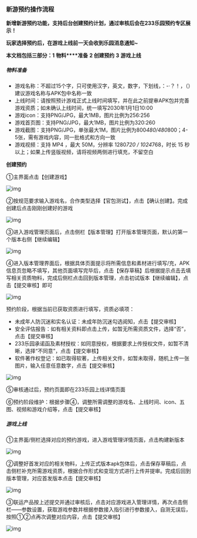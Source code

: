 ###                                                                            **新游预约操作流程**

**新增新游预约功能，支持后台创建预约计划，通过审核后会在233乐园预约专区展示！**

**玩家选择预约后，在游戏上线前一天会收到乐园消息通知~**

**本文档包括三部分：1** **物料****准备**    **2 创建预约**   **3** **游戏上线**

##### 物料**准备**

- 游戏名称：不超过15个字，只可使用汉字，英文，数字，下划线，：-·？！，（）建议游戏名称与APK包中名称一致
- 上线时间：请按照预计游戏正式上线时间填写，并在此之前提审APK包并完善游戏资质；如未确认上线时间，统一填写2030年1月1日10:00
- 游戏icon：支持PNG/JPG，最大1MB，图片比例为256:256
- 游戏首页图：支持PNG/JPG，最大1MB，图片比例为320:260
- 游戏截图：支持PNG/JPG，单张最大1M，图片比例为800*480/480*800；4-5张，需有游戏内容，同一批格式和方向一致
- 游戏视频：支持 MP4 ，最大 50M，分辨率 1280*720 / 1024*768，时长 15 秒以上；如果上传竖版视频，请将视频两侧进行填充，不留空白

**创建预约**

①主界面点击【创建游戏】

![img](https://arkimg.ark.online/(null)-20240520170532767.png)

②按规范要求输入游戏名，合作类型选择【官包测试】，点击【确认创建】。完成创建后点击刚刚创建好的游戏

![img](https://arkimg.ark.online/(null)-20240520170533527.png)

③进入游戏管理页面后，点击侧栏【版本管理】打开版本管理页面，默认的第一个版本右侧【继续编辑】

![img](https://arkimg.ark.online/(null)-20240520170532252.png)

④进入版本管理界面后，根据具体页面提示将所需信息和素材进行填写/充，APK信息页忽略不填写，其他页面填写完毕后，点击【保存草稿】后根据提示点击去填写相关资质物料，完成后侧栏点击回到版本管理，点击初试版本【继续编辑】，点击【提交审核】即可

![img](https://arkimg.ark.online/(null)-20240520170532681.png)

预约阶段，根据当前已获取资质进行填写，资质必填项：

- 未成年人防沉迷和实名认证：未成年防沉迷勾选阅知，点击【提交审核】
- 安全评估报告：如有相关资料即点击上传，如暂无所需资质文件，选择“否”，点击【提交审核】
- 233乐园承诺函及素材授权：如同意授权，根据要求上传授权文件，如暂不清晰，选择“不同意”，点击【提交审核】
- 软件著作权登记：如已取得软著，上传相关文件，如暂未取得，随机上传一张图片，输入任意任意数字，点击【提交审核】

![img](https://meta.feishu.cn/space/api/box/stream/download/asynccode/?code=ZTI4MDY4YTk2MGQxOGExMGM0N2QyODc1OThiNzE0YTVfbnk4QkdrbGdUdmNGWTNTblhoNnkzVWNZS2ZYODI4WHBfVG9rZW46WVpsbWJiYWhPb3NaYzR4NVRUWWN3QVdFbmRnXzE3MTYxOTU5Mjc6MTcxNjE5OTUyN19WNA)

⑤审核通过后，预约页面即在233乐园上线详情页面

⑥预约阶段维护：根据步骤④，调整所需调整的游戏名、上线时间、icon、五图、视频和游戏介绍等，点击【提交审核】

##### 游戏上线

①主界面/侧栏选择对应的预约游戏，进入游戏管理详情页面，点击构建新版本

![img](https://arkimg.ark.online/(null)-20240520170532263.png)

②调整好首发对应的相关物料，上传正式版本apk包体后，点击保存草稿后，点击侧栏补充所需游戏资质，根据合作形式和变现方式进行上传并提审。完成后回到版本管理，对应首发版本点击【提交审核】

![img](https://arkimg.ark.online/(null)-20240520170532731.png)

③联运产品按上述提交并通过审核后，点击对应游戏进入管理详情，再次点击侧栏——参数设置，获取游戏参数并根据参数接入指引进行参数接入，自测无误后，按照①②点再次调整对应内容，点击【提交审核】

![img](https://arkimg.ark.online/(null)-20240520170533173.png)
